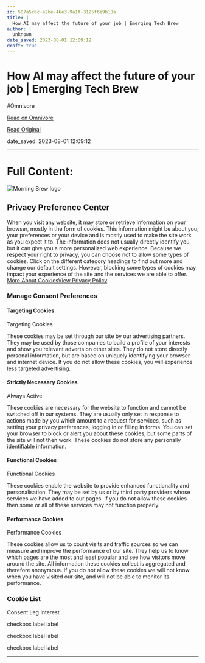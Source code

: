 ```yaml
---
id: 587a5c6c-a2be-46e3-9a1f-3125f6e9b18a
title: |
  How AI may affect the future of your job | Emerging Tech Brew
author: |
  unknown
date_saved: 2023-08-01 12:09:12
draft: true
---
```


# How AI may affect the future of your job | Emerging Tech Brew
#Omnivore

[Read on Omnivore](https://omnivore.app/me/how-ai-may-affect-the-future-of-your-job-emerging-tech-brew-189b1dc4f69)

[Read Original](https://www.emergingtechbrew.com/stories/c/how-ai-may-affect-the-future-of-your-job?lp=text1&mbadid=1f0b41a6593fa55ce0600846164a8a4c&mbadv=a&mbcid=32252485.4284952&mblid=9546a9ece13a&mid=1f4660240f65a00f40c621ae6f9ce93a)

date_saved: 2023-08-01 12:09:12


--- 

# Full Content: 

![Morning Brew logo](https://proxy-prod.omnivore-image-cache.app/0x0,sBzpCtgpY3CpqwQGCGsOn9EpDKfvqILobY6GQ1EhC1dQ/https://cdn.cookielaw.org/logos/289db9d1-dc7d-4aea-970a-1c6c608ee686/7b9a4ac5-cd8c-4594-8b63-639fccf9a269/fff5f917-882b-4047-95c8-3814c48ac0a9/mblogo.png)

## Privacy Preference Center

When you visit any website, it may store or retrieve information on your browser, mostly in the form of cookies. This information might be about you, your preferences or your device and is mostly used to make the site work as you expect it to. The information does not usually directly identify you, but it can give you a more personalized web experience. Because we respect your right to privacy, you can choose not to allow some types of cookies. Click on the different category headings to find out more and change our default settings. However, blocking some types of cookies may impact your experience of the site and the services we are able to offer.  
[More About Cookies](https://cookiepedia.co.uk/giving-consent-to-cookies)[View Privacy Policy](https://www.morningbrew.com/privacy?)

###  Manage Consent Preferences

#### Targeting Cookies

Targeting Cookies 

These cookies may be set through our site by our advertising partners. They may be used by those companies to build a profile of your interests and show you relevant adverts on other sites. They do not store directly personal information, but are based on uniquely identifying your browser and internet device. If you do not allow these cookies, you will experience less targeted advertising.

#### Strictly Necessary Cookies

Always Active

These cookies are necessary for the website to function and cannot be switched off in our systems. They are usually only set in response to actions made by you which amount to a request for services, such as setting your privacy preferences, logging in or filling in forms. You can set your browser to block or alert you about these cookies, but some parts of the site will not then work. These cookies do not store any personally identifiable information.

#### Functional Cookies

Functional Cookies 

These cookies enable the website to provide enhanced functionality and personalisation. They may be set by us or by third party providers whose services we have added to our pages. If you do not allow these cookies then some or all of these services may not function properly.

#### Performance Cookies

Performance Cookies 

These cookies allow us to count visits and traffic sources so we can measure and improve the performance of our site. They help us to know which pages are the most and least popular and see how visitors move around the site. All information these cookies collect is aggregated and therefore anonymous. If you do not allow these cookies we will not know when you have visited our site, and will not be able to monitor its performance.

### Cookie List

Consent Leg.Interest

checkbox label label

checkbox label label

checkbox label label

---

